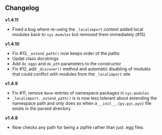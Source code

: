 ## Changelog

__v1.4.11__

* Fixed a bug where re-using the `_localimport` context added local modules
  back to `sys.modules` but removed them immediately (#15)

__v1.4.10__

* Fix #13, `_extend_path()` now keeps order of the paths
* Updat class docstrings
* Add `do_eggs` and `do_pth` parameters to the constructor
* Fix #12, add `_discover()` method and automatic disabling of modules
  that could conflict with modules from the `_localimport` site

__v1.4.9__

* Fix #11, remove `None`-entries of namespace packages in `sys.modules`
* `_localimport._extend_path()` is is now less tolerant about extending
  the namespace path and only does so when a `__init__.{py,pyc,pyo}` file
  exists in the parsed directory

__v1.4.8__

* Now checks any path for being a zipfile rather than just .egg files
